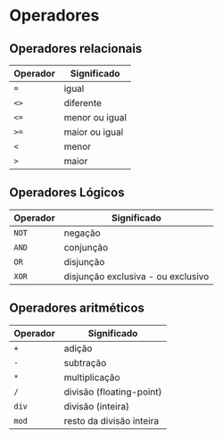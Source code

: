 # Operadores

## Operadores relacionais

Operador | Significado
-|-
`=` | igual
`<>` | diferente
`<=` | menor ou igual
`>=` | maior ou igual
`<` | menor
`>` | maior

## Operadores Lógicos

Operador | Significado
-|-
`NOT` | negação
`AND` | conjunção
`OR` | disjunção
`XOR` | disjunção exclusiva - ou exclusivo

## Operadores aritméticos

Operador | Significado
-|-
`+` | adição
`-` | subtração
`*` | multiplicação
`/` | divisão (floating-point)
`div` | divisão (inteira)
`mod` | resto da divisão inteira
